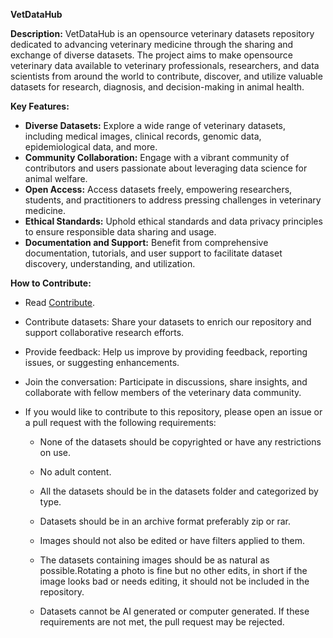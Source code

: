 **VetDataHub**

**Description:**
VetDataHub is an opensource veterinary datasets repository dedicated to advancing veterinary medicine through the sharing and exchange of diverse datasets. The project aims to make opensource veterinary data available to veterinary professionals, researchers, and data scientists from around the world to contribute, discover, and utilize valuable datasets for research, diagnosis, and decision-making in animal health.

**Key Features:**
- **Diverse Datasets:** Explore a wide range of veterinary datasets, including medical images, clinical records, genomic data, epidemiological data, and more.
- **Community Collaboration:** Engage with a vibrant community of contributors and users passionate about leveraging data science for animal welfare.
- **Open Access:** Access datasets freely, empowering researchers, students, and practitioners to address pressing challenges in veterinary medicine.
- **Ethical Standards:** Uphold ethical standards and data privacy principles to ensure responsible data sharing and usage.
- **Documentation and Support:** Benefit from comprehensive documentation, tutorials, and user support to facilitate dataset discovery, understanding, and utilization.

**How to Contribute:**
- Read [Contribute](contributing.md).
- Contribute datasets: Share your datasets to enrich our repository and support collaborative research efforts.
- Provide feedback: Help us improve by providing feedback, reporting issues, or suggesting enhancements.
- Join the conversation: Participate in discussions, share insights, and collaborate with fellow members of the veterinary data community.
- If you would like to contribute to this repository, please open an issue or a pull request with the following requirements:

    - None of the datasets should be copyrighted or have any restrictions on use.
    - No adult content.
    - All the datasets should be in the datasets folder and categorized by type.
    - Datasets should be in an archive format preferably zip or rar. 
    
    - Images should not also be edited or have filters applied to them. 
    - The datasets containing images should be as natural as possible.Rotating a photo is fine but no other edits, in short if the image looks bad or needs editing, it should not be included in the repository.
    - Datasets cannot be AI generated or computer generated. 
If these requirements are not met, the pull request may be rejected.
